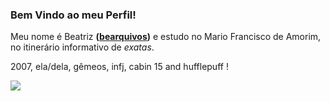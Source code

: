### Bem Vindo ao meu Perfil!


Meu nome é Beatriz **([bearquivos](https://www.instagram.com/bearquivos?igsh=ZjZtbmtuNnF2bXhl))** e estudo no Mario Francisco de Amorim, no itinerário informativo de _exatas_.

2007, ela/dela, gêmeos, infj, cabin 15 and hufflepuff !


![](https://media1.tenor.com/m/icLspuBpHNoAAAAd/haikyuu-karasuno.gif)
